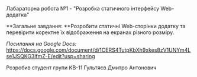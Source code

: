 Лабараторна робота №1 - "Розробка статичного інтерфейсу Web-додатка"

**Загальне завдання: **Розробити статичні Web-сторінки додатку та перевірити коректне їх відображення на екранах різного розміру.

_Посилання на Google Docs:_ https://docs.google.com/document/d/1CERS4TutpKbXh9xkes8zV1UNYm4Lse1JSQKG3lfmZ-E/edit?usp=sharing

Розробив студент групи КВ-11 Гультяєв Дмитро Антонович
